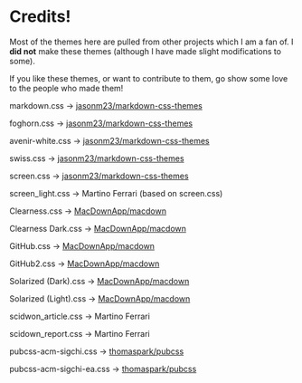 # Credits!

Most of the themes here are pulled from other projects which
I am a fan of. I **did not** make these themes (although I have made slight
modifications to some).

If you like these themes, or want to contribute to them,
go show some love to the people who made them!

markdown.css ->
[jasonm23/markdown-css-themes](https://github.com/markdown-css-themes)

foghorn.css ->
[jasonm23/markdown-css-themes](https://github.com/markdown-css-themes)

avenir-white.css ->
[jasonm23/markdown-css-themes](https://github.com/markdown-css-themes)

swiss.css ->
[jasonm23/markdown-css-themes](https://github.com/markdown-css-themes)

screen.css ->
[jasonm23/markdown-css-themes](https://github.com/markdown-css-themes)

screen_light.css ->
Martino Ferrari (based on screen.css)

Clearness.css ->
[MacDownApp/macdown](https://github.com/MacDownApp/macdown)

Clearness Dark.css ->
[MacDownApp/macdown](https://github.com/MacDownApp/macdown)

GitHub.css ->
[MacDownApp/macdown](https://github.com/MacDownApp/macdown)

GitHub2.css ->
[MacDownApp/macdown](https://github.com/MacDownApp/macdown)

Solarized (Dark).css ->
[MacDownApp/macdown](https://github.com/MacDownApp/macdown)

Solarized (Light).css ->
[MacDownApp/macdown](https://github.com/MacDownApp/macdown)

scidwon_article.css ->
Martino Ferrari

scidown_report.css ->
Martino Ferrari

pubcss-acm-sigchi.css ->
[thomaspark/pubcss](https://github.com/thomaspark/pubcss)

pubcss-acm-sigchi-ea.css ->
[thomaspark/pubcss](https://github.com/thomaspark/pubcss)